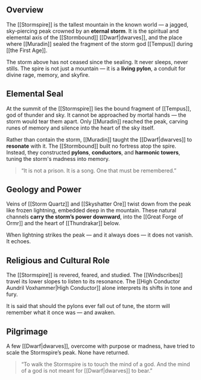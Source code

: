 ## Overview  
The [[Stormspire]] is the tallest mountain in the known world — a jagged, sky-piercing peak crowned by an **eternal storm**. It is the spiritual and elemental axis of the [[Stormbound]] [[Dwarf|dwarves]], and the place where [[Muradin]] sealed the fragment of the storm god [[Tempus]] during [[the First Age]].

The storm above has not ceased since the sealing. It never sleeps, never stills. The spire is not just a mountain — it is a **living pylon**, a conduit for divine rage, memory, and skyfire.

## Elemental Seal  
At the summit of the [[Stormspire]] lies the bound fragment of [[Tempus]], god of thunder and sky. It cannot be approached by mortal hands — the storm would tear them apart. Only [[Muradin]] reached the peak, carving runes of memory and silence into the heart of the sky itself.

Rather than contain the storm, [[Muradin]] taught the [[Dwarf|dwarves]] to **resonate** with it. The [[Stormbound]] built no fortress atop the spire. Instead, they constructed **pylons**, **conductors**, and **harmonic towers**, tuning the storm's madness into memory.

> “It is not a prison. It is a song. One that must be remembered.”

## Geology and Power  
Veins of [[Storm Quartz]] and [[Skyshatter Ore]] twist down from the peak like frozen lightning, embedded deep in the mountain. These natural channels **carry the storm’s power downward**, into the [[Great Forge of Ormr]] and the heart of [[Thundrakar]] below.

When lightning strikes the peak — and it always does — it does not vanish. It echoes.

## Religious and Cultural Role  
The [[Stormspire]] is revered, feared, and studied. The [[Windscribes]] travel its lower slopes to listen to its resonance. The [[High Conductor Aundril Voxhammer|High Conductor]] alone interprets its shifts in tone and fury.

It is said that should the pylons ever fall out of tune, the storm will remember what it once was — and awaken.

## Pilgrimage  
A few [[Dwarf|dwarves]], overcome with purpose or madness, have tried to scale the Stormspire’s peak. None have returned.

> “To walk the Stormspire is to touch the mind of a god. And the mind of a god is not meant for [[Dwarf|dwarves]] to bear.”
